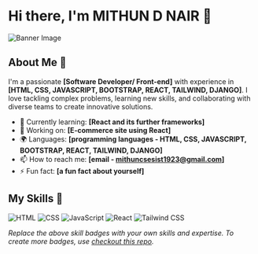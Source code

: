 # Hi there, I'm MITHUN D NAIR 👋

![Banner Image](your_banner_image_url_here)

## About Me 🚀

I'm a passionate **[Software Developer/ Front-end]** with experience in **[HTML, CSS, JAVASCRIPT, BOOTSTRAP, REACT, TAILWIND, DJANGO]**. I love tackling complex problems, learning new skills, and collaborating with diverse teams to create innovative solutions.

- 🌱 Currently learning: **[React and its further frameworks]**
- 🔭 Working on: **[E-commerce site using React]**
- 🌍 Languages: **[programming languages - HTML, CSS, JAVASCRIPT, BOOTSTRAP, REACT, TAILWIND, DJANGO]**
- 📫 How to reach me: **[email - mithuncsesist1923@gmail.com]**
- ⚡ Fun fact: **[a fun fact about yourself]**

## My Skills 🧠

![HTML](https://img.shields.io/badge/-HTML-E34F26?style=flat-square&logo=html5&logoColor=white)
![CSS](https://img.shields.io/badge/-CSS-1572B6?style=flat-square&logo=css3&logoColor=white)
![JavaScript](https://img.shields.io/badge/-JavaScript-F7DF1E?style=flat-square&logo=javascript&logoColor=black)
![React](https://img.shields.io/badge/-React-61DAFB?style=flat-square&logo=react&logoColor=black)
![Tailwind CSS](https://img.shields.io/badge/-Tailwind_CSS-38B2AC?style=flat-square&logo=tailwind-css&logoColor=white)

*Replace the above skill badges with your own skills and expertise. To create more badges, use [checkout this repo](https://github.com/alexandresanlim/Badges4-README.md-Profile).*


